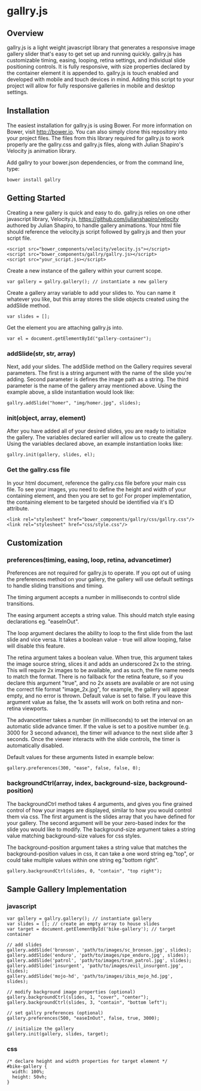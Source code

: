 # gallry.js
## Overview
gallry.js is a light weight javascript library that generates a responsive image gallery slider that's easy to get set up and running quickly. gallry.js has customizable timing, easing, looping, retina settings, and individual slide positioning controls. It is fully responsive, with size properties declared by the container element it is appended to. gallry.js is touch enabled and developed with mobile and touch devices in mind. Adding this script to your project will allow for fully responsive galleries in mobile and desktop settings.

## Installation
The easiest installation for gallry.js is using Bower. For more information on Bower, visit http://bower.io. You can also simply clone this repository into your project files. The files from this library required for gallry.js to work properly are the gallry.css and gallry.js files, along with Julian Shapiro's Velocity js animation library.

Add gallry to your bower.json dependencies, or from the command line, type:

```
bower install gallry
```

## Getting Started
Creating a new gallery is quick and easy to do. gallry.js relies on one other javascript library, Velocity.js, https://github.com/julianshapiro/velocity authored by Julian Shapiro, to handle gallery animations. Your html file should reference the velocity.js script followed by gallry.js and then your script file.
```
<script src="bower_components/velocity/velocity.js"></script>
<script src="bower_components/gallry/gallry.js></script>
<script src="your_script.js></script>
```
Create a new instance of the gallery within your current scope.

```
var gallery = gallry.gallery(); // instantiate a new gallery
```
Create a gallery array variable to add your slides to. You can name it whatever you like, but this array stores the slide objects created using the addSlide method.
```
var slides = [];
```
Get the element you are attaching gallry.js into.
```
var el = document.getElementById("gallery-container");
```
### addSlide(str, str, array)
Next, add your slides. The addSlide method on the Gallery requires several parameters. The first is a string argument with the name of the slide you're adding. Second parameter is defines the image path as a string. The third parameter is the name of the gallery array mentioned above. Using the example above, a slide instantiation would look like:
```
gallry.addSlide("homer", "img/homer.jpg", slides);
```
### init(object, array, element)
After you have added all of your desired slides, you are ready to initialize the gallery. The variables declared earlier will allow us to create the gallery. Using the variables declared above, an example instantiation looks like:
```
gallry.init(gallery, slides, el);
```

### Get the gallry.css file
In your html document, reference the gallry.css file before your main css file. To see your images, you need to define the height and width of your containing element, and then you are set to go! For proper implementation, the containing element to be targeted should be identified via it's ID attribute.

```
<link rel="stylesheet" href="bower_components/gallry/css/gallry.css"/>
<link rel="stylesheet" href="css/style.css"/>
```

## Customization

### preferences(timing, easing, loop, retina, advancetimer)
Preferences are not required for gallry.js to operate. If you opt out of using the preferences method on your gallery, the gallery will use default settings to handle sliding transitions and timing.

The timing argument accepts a number in milliseconds to control slide transitions.

The easing argument accepts a string value. This should match style easing declarations eg. "easeInOut".

The loop argument declares the ability to loop to the first slide from the last slide and vice versa. It takes a boolean value - true will allow looping, false will disable this feature.

The retina argument takes a boolean value. When true, this argument takes the image source string, slices it and adds an underscored 2x to the string. This will require 2x images to be available, and as such, the file name needs to match the format. There is no fallback for the retina feature, so if you declare this argument "true", and no 2x assets are available or are not using the correct file format "image_2x.jpg", for example, the gallery will appear empty, and no error is thrown. Default value is set to false. If you leave this argument value as false, the 1x assets will work on both retina and non-retina viewports.

The advancetimer takes a number (in milliseconds) to set the interval on an automatic slide advance timer.  If the value is set to a positive number (e.g. 3000 for 3 second advance), the timer will advance to the next slide after 3 seconds.  Once the viewer interacts with the slide controls, the timer is automatically disabled.

Default values for these arguments listed in example below:
```
gallery.preferences(300, "ease", false, false, 0);
```

### backgroundCtrl(array, index, background-size, background-position)
The backgroundCtrl method takes 4 arguments, and gives you fine grained control of how your images are displayed, similar to how you would control them via css. The first argument is the slides array that you have defined for your gallery. The second argument will be your zero-based index for the slide you would like to modify. The background-size argument takes a string value matching background-size values for css styles.

The background-position argument takes a string value that matches the background-position values in css, it can take a one word string eg."top", or could take multiple values within one string eg."bottom right".
```
gallery.backgroundCtrl(slides, 0, "contain", "top right");
```

## Sample Gallery Implementation

### javascript
```
var gallery = gallry.gallery(); // instantiate gallery
var slides = []; // create an empty array to house slides
var target = document.getElementById('bike-gallery'); // target container

// add slides
gallery.addSlide('bronson', 'path/to/images/sc_bronson.jpg', slides);
gallery.addSlide('enduro', 'path/to/images/spe_enduro.jpg', slides);
gallery.addSlide('patrol', 'path/to/images/tran_patrol.jpg', slides);
gallery.addSlide('insurgent', 'path/to/images/evil_insurgent.jpg', slides);
gallery.addSlide('mojo-hd', 'path/to/images/ibis_mojo_hd.jpg', slides);

// modify background image properties (optional)
gallery.backgroundCtrl(slides, 1, "cover", "center");
gallery.backgroundCtrl(slides, 3, "contain", "bottom left");

// set gallry preferences (optional)
gallery.preferences(500, "easeInOut", false, true, 3000);

// initialize the gallery
gallery.init(gallery, slides, target);
```

### css
```
/* declare height and width properties for target element */
#bike-gallery {
  width: 100%;
  height: 50vh;
}
```
